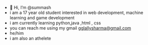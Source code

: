- 👋 Hi, I’m @summash
- i am a 17 year old student interested in web development, machine learning and game development
- i am currently learning python,java ,html , css
- you can reach me using my gmail gglallysharma@gmail.com
- he/him
- i am also an athelete
